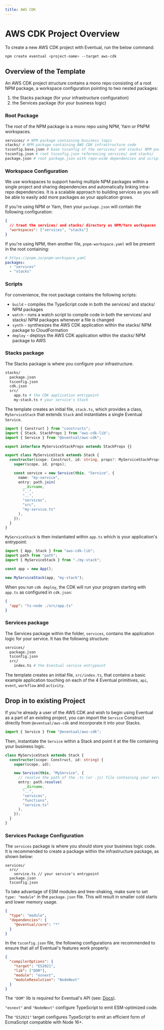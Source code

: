 ```yaml
---
title: AWS CDK
---
```


# AWS CDK Project Overview

To create a new AWS CDK project with Eventual, run the below command:

```sh
npm create eventual <project-name> --target aws-cdk
```

## Overview of the Template

An AWS CDK project structure contains a mono repo consisting of a root NPM package, a workspace configuration pointing to two nested packages:

1. the Stacks package (for your infrastructure configuration)
2. the Services package (for your business logic)

### Root Package

The root of the NPM package is a mono repo using NPM, Yarn or PNPM workspaces.

```sh
services/ # NPM package containing business logic
stacks/ # NPM package containing AWS CDK infrastructure code
tsconfig.base.json # base tsconfig of the services/ and stacks/ NPM packages
tsconfig.json # root tsconfig.json referencing services/ and stacks/
package.json # root package.json with repo-wide dependencies and scripts
```

### Workspace Configuration

We use workspaces to support having multiple NPM packages within a single project and sharing dependencies and automatically linking intra-repo dependencies. It is a scalable approach to building services as you will be able to easily add more packages as your application grows.

If you're using NPM or Yarn, then your `package.json` will contain the following configuration:

```json
{
  // treat the services/ and stacks/ directory as NPM/Yarn workspaces
  "workspaces": ["services", "stacks"]
}
```

If you're using NPM, then another file, `pnpm-workspace.yaml` will be present in the root containing:

```yml
# https://pnpm.io/pnpm-workspace_yaml
packages:
  - "services"
  - "stacks"
```

### Scripts

For convenience, the root package contains the following scripts:

- `build` - compiles the TypeScript code in both the services/ and stacks/ NPM packages
- `watch` - runs a watch script to compile code in both the services/ and stacks/ NPM packages whenever a file is changed
- `synth` - synthesizes the AWS CDK application within the stacks/ NPM package to CloudFormation
- `deploy` - deploys the AWS CDK application within the stacks/ NPM package to AWS

### Stacks package

The Stacks package is where you configure your infrastructure.

```sh
stacks/
  package.json
  tsconfig.json
  cdk.json
  src/
    app.ts # the CDK application entrypoint
    my-stack.ts # your service's Stack
```

The template creates an initial file, `stack.ts`, which provides a class, `MyServiceStack` that extends `Stack` and instantiates a single Eventual `Service`.

```ts
import { Construct } from "constructs";
import { Stack, StackProps } from "aws-cdk-lib";
import { Service } from "@eventual/aws-cdk";

export interface MyServiceStackProps extends StackProps {}

export class MyServiceStack extends Stack {
  constructor(scope: Construct, id: string, props?: MyServiceStackProps) {
    super(scope, id, props);

    const service = new Service(this, "Service", {
      name: "my-service",
      entry: path.join(
        __dirname,
        "..",
        "..",
        "services",
        "src",
        "my-service.ts"
      ),
    });
  }
}
```

`MyServiceStack` is then instantiated within `app.ts` which is your application's entrypoint:

```ts
import { App, Stack } from "aws-cdk-lib";
import path from "path";
import { MyServiceStack } from "./my-stack";

const app = new App();

new MyServiceStack(app, "my-stack");
```

When you run `cdk deploy`, the CDK will run your program starting with `app.ts` as configured in `cdk.json`:

```json
{
  "app": "ts-node ./src/app.ts"
}
```

### Services package

The Services package within the folder, `services`, contains the application logic for your service. It has the following structure:

```sh
services/
  package.json
  tsconfig.json
  src/
    index.ts # the Eventual service entrypoint
```

The template creates an initial file, `src/index.ts`, that contains a basic example application touching on each of the 4 Eventual primitives, `api`, `event`, `workflow` and `activity`.

## Drop in to existing Project

If you're already a user of the AWS CDK and wish to begin using Eventual as a part of an existing project, you can import the `Service` Construct directly from `@eventual/aws-cdk` and incorporate it into your Stacks.

```ts
import { Service } from "@eventual/aws-cdk";
```

Then, instantiate the `Service` within a Stack and point it at the file containing your business logic.

```ts
class MyServiceStack extends Stack {
  constructor(scope: Construct, id: string) {
    super(scope, id);

    new Service(this, "MyService", {
      // resolve the path of the .ts (or .js) file containing your service code
      entry: path.resolve(
        __dirname,
        "..",
        "services",
        "functions",
        "service.ts"
      ),
    });
  }
}
```

### Services Package Configuration

The `services` package is where you should store your business logic code. It is recommended to create a package within the infrastructure package, as shown below:

```
services/
  src/
    service.ts // your service's entrypoint
  package.json
  tsconfig.json
```

To take advantage of ESM modules and tree-shaking, make sure to set `type: "module"` in the `package.json` file. This will result in smaller cold starts and lower memory usage.

```json
{
  "type": "module",
  "dependencies": {
    "@eventual/core": "*"
  }
}
```

In the `tsconfig.json` file, the following configurations are recommended to ensure that all of Eventual's features work properly:

```json
{
  "compilerOptions": {
    "target": "ES2021",
    "lib": ["DOM"],
    "module": "esnext",
    "moduleResolution": "NodeNext"
  }
}
```

The `"DOM"` lib is required for Eventual's API (see: [Docs](../guide/api.md#router)).

`"esnext"` and `"NodeNext"` configure TypeScript to emit ESM-optimized code.

The `"ES2021"` target configures TypeScript to emit an efficient form of EcmaScript compatible with Node 16+.
